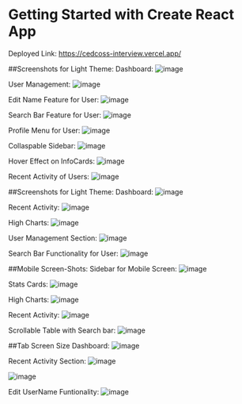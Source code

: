 # Getting Started with Create React App

Deployed Link: https://cedcoss-interview.vercel.app/

##Screenshots for Light Theme:
Dashboard:
![image](https://github.com/user-attachments/assets/328fc0fd-8584-4b29-9a4f-25ef2e27e62e)

User Management:
![image](https://github.com/user-attachments/assets/61b6200d-74f7-49ff-8b72-5bb1dec1543d)

Edit Name Feature for User:
![image](https://github.com/user-attachments/assets/18a6ccbb-20f0-4f86-b121-066056cd8477)

Search Bar Feature for User:
![image](https://github.com/user-attachments/assets/4a4cd0aa-79d1-47de-95f5-1dc947038a65)

Profile Menu for User:
![image](https://github.com/user-attachments/assets/46cbd7a7-d6c8-4c8b-a98d-0191c1f57420)

Collaspable Sidebar:
![image](https://github.com/user-attachments/assets/fba493e0-0353-47ae-8630-03a20fe85ce8)

Hover Effect on InfoCards:
![image](https://github.com/user-attachments/assets/c0aff5e2-008a-4779-9947-aa0dc315dd2f)

Recent Activity of Users:
![image](https://github.com/user-attachments/assets/ae04812b-e772-4c9e-95e2-c92266eaadc2)


##Screenshots for Light Theme:
Dashboard:
![image](https://github.com/user-attachments/assets/aeac6410-e448-4e65-9c0c-8db8e2dfebcd)

Recent Activity:
![image](https://github.com/user-attachments/assets/08c2241a-bd3f-4565-8475-d42f171f1281)

High Charts:
![image](https://github.com/user-attachments/assets/393aa41f-9161-4bc0-995c-ba645b8fc11e)

User Management Section:
![image](https://github.com/user-attachments/assets/e63bcb43-eb0e-4550-aad2-229a0db71e03)

Search Bar Functionality for User:
![image](https://github.com/user-attachments/assets/a322b2d0-969b-422a-8de2-4f32c20a25c9)


##Mobile Screen-Shots:
Sidebar for Mobile Screen:
![image](https://github.com/user-attachments/assets/b0161712-5ba5-4202-946a-fcffcc5be84d)

Stats Cards:
![image](https://github.com/user-attachments/assets/8901e2e7-6412-4bf0-85b9-39faa03e70b9)

High Charts:
![image](https://github.com/user-attachments/assets/5e78d54a-4fce-419a-a6d2-abe619959432)

Recent Activity:
![image](https://github.com/user-attachments/assets/ebaaa294-f0f4-46b9-96ab-b3c0a8313e90)

Scrollable Table with Search bar:
![image](https://github.com/user-attachments/assets/f6451655-bc88-447c-9e98-2c6a5d143408)


##Tab Screen Size
Dashboard:
![image](https://github.com/user-attachments/assets/6de9a5d2-4040-42e3-94c0-89b1564fb3dc)

Recent Activity Section:
![image](https://github.com/user-attachments/assets/83203e1f-1d68-4946-9c73-683d39772cfb)

![image](https://github.com/user-attachments/assets/6458d56c-2b4f-4584-8d96-78734a9fc51d)

Edit UserName Funtionality:
![image](https://github.com/user-attachments/assets/f0feee10-32f5-41af-8d04-9160d675811b)


